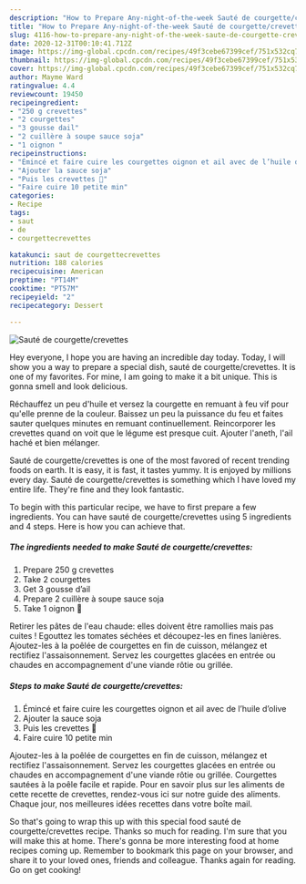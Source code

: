 ```yaml
---
description: "How to Prepare Any-night-of-the-week Sauté de courgette/crevettes"
title: "How to Prepare Any-night-of-the-week Sauté de courgette/crevettes"
slug: 4116-how-to-prepare-any-night-of-the-week-saute-de-courgette-crevettes
date: 2020-12-31T00:10:41.712Z
image: https://img-global.cpcdn.com/recipes/49f3cebe67399cef/751x532cq70/saute-de-courgettecrevettes-photo-principale-de-la-recette.jpg
thumbnail: https://img-global.cpcdn.com/recipes/49f3cebe67399cef/751x532cq70/saute-de-courgettecrevettes-photo-principale-de-la-recette.jpg
cover: https://img-global.cpcdn.com/recipes/49f3cebe67399cef/751x532cq70/saute-de-courgettecrevettes-photo-principale-de-la-recette.jpg
author: Mayme Ward
ratingvalue: 4.4
reviewcount: 19450
recipeingredient:
- "250 g crevettes"
- "2 courgettes"
- "3 gousse dail"
- "2 cuillère à soupe sauce soja"
- "1 oignon "
recipeinstructions:
- "Émincé et faire cuire les courgettes oignon et ail avec de l’huile d’olive"
- "Ajouter la sauce soja"
- "Puis les crevettes 🍤"
- "Faire cuire 10 petite min"
categories:
- Recipe
tags:
- saut
- de
- courgettecrevettes

katakunci: saut de courgettecrevettes 
nutrition: 188 calories
recipecuisine: American
preptime: "PT14M"
cooktime: "PT57M"
recipeyield: "2"
recipecategory: Dessert

---
```



![Sauté de courgette/crevettes](https://img-global.cpcdn.com/recipes/49f3cebe67399cef/751x532cq70/saute-de-courgettecrevettes-photo-principale-de-la-recette.jpg)

Hey everyone, I hope you are having an incredible day today. Today, I will show you a way to prepare a special dish, sauté de courgette/crevettes. It is one of my favorites. For mine, I am going to make it a bit unique. This is gonna smell and look delicious.

Réchauffez un peu d&#39;huile et versez la courgette en remuant à feu vif pour qu&#39;elle prenne de la couleur. Baissez un peu la puissance du feu et faites sauter quelques minutes en remuant continuellement. Reincorporer les crevettes quand on voit que le légume est presque cuit. Ajouter l&#39;aneth, l&#39;ail haché et bien mélanger.

Sauté de courgette/crevettes is one of the most favored of recent trending foods on earth. It is easy, it is fast, it tastes yummy. It is enjoyed by millions every day. Sauté de courgette/crevettes is something which I have loved my entire life. They're fine and they look fantastic.


To begin with this particular recipe, we have to first prepare a few ingredients. You can have sauté de courgette/crevettes using 5 ingredients and 4 steps. Here is how you can achieve that.

<!--inarticleads1-->

##### The ingredients needed to make Sauté de courgette/crevettes:

1. Prepare 250 g crevettes
1. Take 2 courgettes
1. Get 3 gousse d’ail
1. Prepare 2 cuillère à soupe sauce soja
1. Take 1 oignon 🧅


Retirer les pâtes de l&#39;eau chaude: elles doivent être ramollies mais pas cuites ! Egouttez les tomates séchées et découpez-les en fines lanières. Ajoutez-les à la poêlée de courgettes en fin de cuisson, mélangez et rectifiez l&#39;assaisonnement. Servez les courgettes glacées en entrée ou chaudes en accompagnement d&#39;une viande rôtie ou grillée. 

<!--inarticleads2-->

##### Steps to make Sauté de courgette/crevettes:

1. Émincé et faire cuire les courgettes oignon et ail avec de l’huile d’olive
1. Ajouter la sauce soja
1. Puis les crevettes 🍤
1. Faire cuire 10 petite min


Ajoutez-les à la poêlée de courgettes en fin de cuisson, mélangez et rectifiez l&#39;assaisonnement. Servez les courgettes glacées en entrée ou chaudes en accompagnement d&#39;une viande rôtie ou grillée. Courgettes sautées à la poêle facile et rapide. Pour en savoir plus sur les aliments de cette recette de crevettes, rendez-vous ici sur notre guide des aliments. Chaque jour, nos meilleures idées recettes dans votre boîte mail. 

So that's going to wrap this up with this special food sauté de courgette/crevettes recipe. Thanks so much for reading. I'm sure that you will make this at home. There's gonna be more interesting food at home recipes coming up. Remember to bookmark this page on your browser, and share it to your loved ones, friends and colleague. Thanks again for reading. Go on get cooking!
